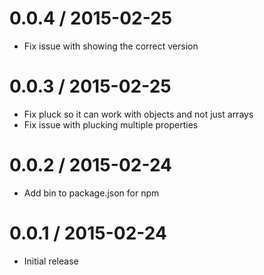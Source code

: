 0.0.4 / 2015-02-25
==================
* Fix issue with showing the correct version

0.0.3 / 2015-02-25
==================
* Fix pluck so it can work with objects and not just arrays
* Fix issue with plucking multiple properties

0.0.2 / 2015-02-24
==================
* Add bin to package.json for npm

0.0.1 / 2015-02-24
==================
* Initial release
